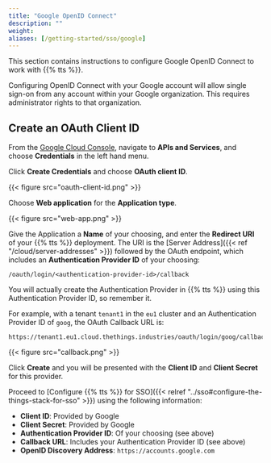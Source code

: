 ```yaml
---
title: "Google OpenID Connect"
description: ""
weight:
aliases: [/getting-started/sso/google]
---
```


This section contains instructions to configure Google OpenID Connect to work with {{% tts %}}.

<!-- more -->

Configuring OpenID Connect with your Google account will allow single sign-on from any account within your Google organization. This requires administrator rights to that organization.

## Create an OAuth Client ID

From the [Google Cloud Console](https://console.cloud.google.com/apis/credentials), navigate to **APIs and Services**, and choose **Credentials** in the left hand menu.

Click **Create Credentials** and choose **OAuth client ID**.

{{< figure src="oauth-client-id.png" >}}

Choose **Web application** for the **Application type**.

{{< figure src="web-app.png" >}}

Give the Application a **Name** of your choosing, and enter the **Redirect URI** of your {{% tts %}} deployment. The URI is the [Server Address]({{< ref "/cloud/server-addresses" >}}) followed by the OAuth endpoint, which includes an **Authentication Provider ID** of your choosing:

```
/oauth/login/<authentication-provider-id>/callback
```

You will actually create the Authentication Provider in {{% tts %}} using this Authentication Provider ID, so remember it.

For example, with a tenant `tenant1` in the `eu1` cluster and an Authentication Provider ID of `goog`, the OAuth Callback URL is:

```
https://tenant1.eu1.cloud.thethings.industries/oauth/login/goog/callback
```

{{< figure src="callback.png" >}}

Click **Create** and you will be presented with the **Client ID** and **Client Secret** for this provider.

Proceed to [Configure {{% tts %}} for SSO]({{< relref "../sso#configure-the-things-stack-for-sso" >}}) using the following information:

- **Client ID**: Provided by Google
- **Client Secret**: Provided by Google
- **Authentication Provider ID**: Of your choosing (see above)
- **Callback URL**: Includes your Authentication Provider ID (see above)
- **OpenID Discovery Address**: `https://accounts.google.com`

